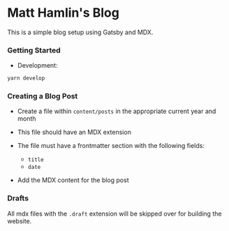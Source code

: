 # Matt Hamlin's Blog

This is a simple blog setup using Gatsby and MDX.

### Getting Started

- Development:

```sh
yarn develop
```

### Creating a Blog Post

- Create a file within `content/posts` in the appropriate current year and
  month
- This file should have an MDX extension
- The file must have a frontmatter section with the following fields:

  - `title`
  - `date`

- Add the MDX content for the blog post

### Drafts

All mdx files with the `.draft` extension will be skipped over for building the website.
